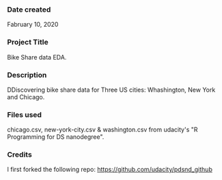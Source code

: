 ### Date created
Fabruary 10, 2020

### Project Title
Bike Share data EDA.

### Description
DDiscovering bike share data for Three US cities: Whashington, New York and Chicago.

### Files used
chicago.csv, new-york-city.csv & washington.csv from udacity's "R Programming for DS nanodegree".

### Credits
I first forked the following repo: https://github.com/udacity/pdsnd_github

